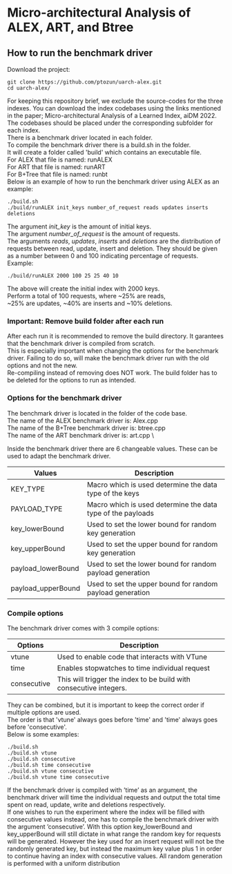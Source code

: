 # Micro-architectural Analysis of ALEX, ART, and Btree

## How to run the benchmark driver
Download the project:

    git clone https://github.com/ptozun/uarch-alex.git
    cd uarch-alex/

For keeping this repository brief, we exclude the source-codes for the three indexes. You can download the index codebases using the links mentioned in the paper; Micro-architectural Analysis of a Learned Index, aiDM 2022. The codebases should be placed under the corresponding subfolder for each index.\
There is a benchmark driver located in each folder. \
To compile the benchmark driver there is a build.sh in the folder. \
It will create a folder called 'build' which contains an executable file. \
For ALEX that file is named: runALEX \
For ART that file is named: runART \
For B+Tree that file is named: runbt \
Below is an example of how to run the benchmark driver using ALEX as an example:

    ./build.sh
    ./build/runALEX init_keys number_of_request reads updates inserts deletions
  
The argument *init_key* is the amount of initial keys. \
The argument *number_of_request* is the amount of requests. \
The arguments *reads*, *updates*, *inserts* and *deletions* are the distribution of requests between read, update, insert and deletion. They should be given as a number between 0 and 100 indicating percentage of requests.\
Example:

    ./build/runALEX 2000 100 25 25 40 10
    
The above will create the initial index with 2000 keys.\
Perform a total of 100 requests, where ~25% are reads,\
~25% are updates, ~40% are inserts and ~10% deletions. 
### Important: Remove build folder after each run
After each run it is recommended to remove the build directory. It garantees that the benchmark driver is compiled from scratch. \
This is especially important when changing the options for the benchmark driver. Failing to do so, will make the benchmark driver run with the old options and not the new. \
Re-compiling instead of removing does NOT work. The build folder has to be deleted for the options to run as intended.
### Options for the benchmark driver
The benchmark driver is located in the folder of the code base. \
The name of the ALEX benchmark driver is: Alex.cpp \
The name of the B+Tree benchmark driver is: btree.cpp \
The name of the ART benchmark driver is: art.cpp \

Inside the benchmark driver there are 6 changeable values. These can be used to adapt the benchmark driver.

| Values             | Description                                                 |
|--------------------|-------------------------------------------------------------|
| KEY_TYPE           | Macro which is used determine the data type of the keys     |
| PAYLOAD_TYPE       | Macro which is used determine the data type of the payloads |
| key_lowerBound     | Used to set the lower bound for random key generation       |
| key_upperBound     | Used to set the upper bound for random key generation       |
| payload_lowerBound | Used to set the lower bound for random payload generation   |
| payload_upperBound | Used to set the upper bound for random payload generation   |

### Compile options
The benchmark driver comes with 3 compile options:

| Options     | Description                                                        |
|-------------|--------------------------------------------------------------------|
| vtune       | Used to enable code that interacts with VTune                      |
| time        | Enables stopwatches to time individual request                     |
| consecutive | This will trigger the index to be build with consecutive integers. |

They can be combined, but it is important to keep the correct order if multiple options are used. \
The order is that 'vtune' always goes before 'time' and 'time' always goes before 'consecutive'. \
Below is some examples: 

    ./build.sh
    ./build.sh vtune
    ./build.sh consecutive
    ./build.sh time consecutive
    ./build.sh vtune consecutive
    ./build.sh vtune time consecutive

If the benchmark driver is compiled with ’time’ as an argument, the benchmark driver will time the individual requests and output the total time spent on read, update, write  and deletions respectively. \
If one wishes to run the experiment where the index will be filled with consecutive values instead, one has to compile the benchmark driver with the argument ’consecutive’. With this option key_lowerBound and key_upperBound will still dictate in what range the random key for requests will be generated. However the key used for an insert request will not be the randomly generated key, but instead the maximum key value plus 1 in order to continue having an index with consecutive values. All random generation is performed with a uniform distribution
